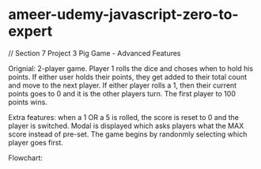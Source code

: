 # ameer-udemy-javascript-zero-to-expert

// Section 7 Project 3 Pig Game - Advanced Features

Orignial: 2-player game. Player 1 rolls the dice and choses when to hold his points. If either user holds their points, they get added to their total count and move to the next player. If either player rolls a 1, then their current points goes to 0 and it is the other players turn. The first player to 100 points wins.

Extra features: when a 1 OR a 5 is rolled, the score is reset to 0 and the player is switched. Modal is displayed which asks players what the MAX score instead of pre-set. The game begins by randonmly selecting which player goes first.

Flowchart:
